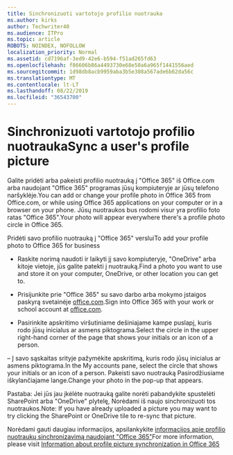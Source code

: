 ```yaml
---
title: Sinchronizuoti vartotojo profilio nuotrauka
ms.author: kirks
author: Techwriter40
ms.audience: ITPro
ms.topic: article
ROBOTS: NOINDEX, NOFOLLOW
localization_priority: Normal
ms.assetid: cd7196af-3ed9-42e6-b594-f51ad265fd63
ms.openlocfilehash: f86606b86a4493730e68e50a6a965f1441556aed
ms.sourcegitcommit: 1d98db8acb9959aba3b5e308a567ade6b62da56c
ms.translationtype: MT
ms.contentlocale: lt-LT
ms.lasthandoff: 08/22/2019
ms.locfileid: "36543700"
---
```

# <a name="sync-a-users-profile-picture"></a><span data-ttu-id="c3ce4-102">Sinchronizuoti vartotojo profilio nuotrauka</span><span class="sxs-lookup"><span data-stu-id="c3ce4-102">Sync a user's profile picture</span></span>

<span data-ttu-id="c3ce4-103">Galite pridėti arba pakeisti profilio nuotrauką į "Office 365" iš Office.com arba naudojant "Office 365" programas jūsų kompiuteryje ar jūsų telefono naršyklėje.</span><span class="sxs-lookup"><span data-stu-id="c3ce4-103">You can add or change your profile photo in Office 365 from Office.com, or while using Office 365 applications on your computer or in a browser on your phone.</span></span> <span data-ttu-id="c3ce4-104">Jūsų nuotraukos bus rodomi visur yra profilio foto ratas "Office 365".</span><span class="sxs-lookup"><span data-stu-id="c3ce4-104">Your photo will appear everywhere there's a profile photo circle in Office 365.</span></span>

<span data-ttu-id="c3ce4-105">Pridėti savo profilio nuotrauką į "Office 365" verslui</span><span class="sxs-lookup"><span data-stu-id="c3ce4-105">To add your profile photo to Office 365 for business</span></span>

- <span data-ttu-id="c3ce4-106">Raskite norimą naudoti ir laikyti jį savo kompiuteryje, "OneDrive" arba kitoje vietoje, jūs galite patekti į nuotrauką.</span><span class="sxs-lookup"><span data-stu-id="c3ce4-106">Find a photo you want to use and store it on your computer, OneDrive, or other location you can get to.</span></span>

- <span data-ttu-id="c3ce4-107">Prisijunkite prie "Office 365" su savo darbo arba mokymo įstaigos paskyrą svetainėje [office.com](http://www.office.com).</span><span class="sxs-lookup"><span data-stu-id="c3ce4-107">Sign into Office 365 with your work or school account at [office.com](http://www.office.com).</span></span>

- <span data-ttu-id="c3ce4-108">Pasirinkite apskritimo viršutiniame dešiniajame kampe puslapį, kuris rodo jūsų inicialus ar asmens piktograma.</span><span class="sxs-lookup"><span data-stu-id="c3ce4-108">Select the circle in the upper right-hand corner of the page that shows your initials or an icon of a person.</span></span>

<span data-ttu-id="c3ce4-109">– Į savo sąskaitas srityje pažymėkite apskritimą, kuris rodo jūsų inicialus ar asmens piktograma.</span><span class="sxs-lookup"><span data-stu-id="c3ce4-109">In the My accounts pane, select the circle that shows your initials or an icon of a person.</span></span> <span data-ttu-id="c3ce4-110">Pakeisti savo nuotrauką Pasirodžiusiame iškylančiajame lange.</span><span class="sxs-lookup"><span data-stu-id="c3ce4-110">Change your photo in the pop-up that appears.</span></span>

<span data-ttu-id="c3ce4-111">Pastaba: Jei jūs jau įkėlėte nuotrauką galite norėti pabandykite spustelėti SharePoint arba "OneDrive" plytelę, Norėdami iš naujo sinchronizuoti tos nuotraukos.</span><span class="sxs-lookup"><span data-stu-id="c3ce4-111">Note: If you have already uploaded a picture you may want to try clicking the SharePoint or OneDrive tile to re-sync that picture.</span></span>

<span data-ttu-id="c3ce4-112">Norėdami gauti daugiau informacijos, apsilankykite [informacijos apie profilio nuotraukų sinchronizavimą naudojant "Office 365"](https://support.office.com/article/information-about-profile-picture-synchronization-in-office-365-20594d76-d054-4af4-a660-401133e3d48a?ui=en-US&amp;rs=en-US&amp;ad=US)</span><span class="sxs-lookup"><span data-stu-id="c3ce4-112">For more information, please visit [Information about profile picture synchronization in Office 365](https://support.office.com/article/information-about-profile-picture-synchronization-in-office-365-20594d76-d054-4af4-a660-401133e3d48a?ui=en-US&amp;rs=en-US&amp;ad=US)</span></span>

